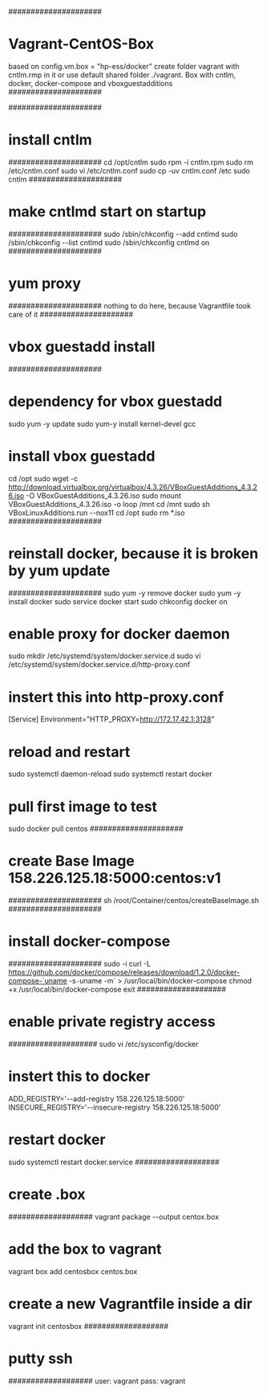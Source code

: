 #####################
# Vagrant-CentOS-Box
based on config.vm.box = "hp-ess/docker" 
create folder vagrant with cntlm.rmp in it or use default shared folder ./vagrant.
Box with cntlm, docker, docker-compose and vboxguestadditions
#####################

#####################
# install cntlm
#####################
cd /opt/cntlm
sudo rpm -i cntlm.rpm
sudo rm /etc/cntlm.conf
sudo vi /etc/cntlm.conf
sudo cp -uv cntlm.conf /etc
sudo cntlm
#####################
# make cntlmd start on startup
#####################
sudo /sbin/chkconfig --add cntlmd
sudo /sbin/chkconfig --list cntlmd
sudo /sbin/chkconfig cntlmd on
#####################
# yum proxy
#####################
nothing to do here, because Vagrantfile took care of it
#####################
# vbox guestadd install
#####################
# dependency for vbox guestadd
sudo yum -y update
sudo yum-y install kernel-devel gcc
# install vbox guestadd
cd /opt
sudo wget -c http://download.virtualbox.org/virtualbox/4.3.26/VBoxGuestAdditions_4.3.26.iso -O VBoxGuestAdditions_4.3.26.iso
sudo mount VBoxGuestAdditions_4.3.26.iso -o loop /mnt
cd /mnt
sudo sh VBoxLinuxAdditions.run --nox11
cd /opt
sudo rm *.iso
#####################
# reinstall docker, because it is broken by yum update
#####################
sudo yum -y remove docker
sudo yum -y install docker
sudo service docker start
sudo chkconfig docker on
# enable proxy for docker daemon
sudo mkdir /etc/systemd/system/docker.service.d
sudo vi /etc/systemd/system/docker.service.d/http-proxy.conf
# instert this into http-proxy.conf
[Service]
Environment="HTTP_PROXY=http://172.17.42.1:3128"
# reload and restart
sudo systemctl daemon-reload
sudo systemctl restart docker
# pull first image to test
sudo docker pull centos
#####################
# create Base Image 158.226.125.18:5000:centos:v1
#####################
sh /root/Container/centos/createBaseImage.sh
#####################
# install docker-compose
#####################
sudo -i
curl -L https://github.com/docker/compose/releases/download/1.2.0/docker-compose-`uname -s`-`uname -m` > /usr/local/bin/docker-compose
chmod +x /usr/local/bin/docker-compose
exit
####################
# enable private registry access
####################
sudo vi /etc/sysconfig/docker
# instert this to docker
ADD_REGISTRY='--add-registry 158.226.125.18:5000'
INSECURE_REGISTRY='--insecure-registry 158.226.125.18:5000'
# restart docker
sudo systemctl restart docker.service
###################
# create .box
###################
vagrant package --output centox.box
# add the box to vagrant
vagrant box add centosbox centos.box
# create a new Vagrantfile inside a dir
vagrant init centosbox
###################
# putty ssh
###################
user: vagrant
pass: vagrant
